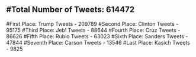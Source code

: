 #Total Number of Tweets: 614472 
---
#First Place: Trump Tweets - 209789
#Second Place: Clinton Tweets - 95175
#Third Place: Jeb! Tweets - 88644
#Fourth Place: Cruz Tweets - 86626
#Fifth Place: Rubio Tweets - 63023
#Sixth Place: Sanders Tweets - 47844
#Seventh Place: Carson Tweets - 13546
#Last Place: Kasich Tweets - 9825
